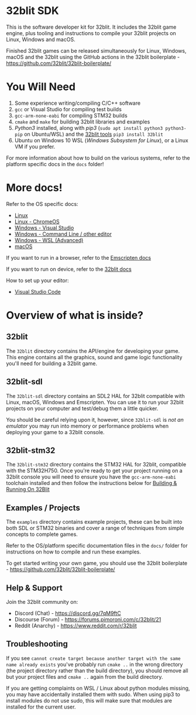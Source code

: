 # 32blit SDK

This is the software developer kit for 32blit. It includes the 32blit game engine, plus tooling and instructions to compile your 32blit projects on Linux, Windows and macOS.

Finished 32blit games can be released simultaneously for Linux, Windows, macOS and the 32blit using the GitHub actions in the 32blit boilerplate - https://github.com/32blit/32blit-boilerplate/

# You Will Need

1. Some experience writing/compiling C/C++ software
2. `gcc` or Visual Studio for compiling test builds
3. `gcc-arm-none-eabi` for compiling STM32 builds
4. `cmake` and `make` for building 32blit libraries and examples
5. _Python3_ installed, along with _pip3_ (`sudo apt install python3 python3-pip` on Ubuntu/WSL) and the [32blit tools](https://github.com/32blit/32blit-tools) `pip3 install 32blit`
6. Ubuntu on Windows 10 WSL (_Windows Subsystem for Linux_), or a Linux VM if you prefer.

For more information about how to build on the various systems, refer to the platform specific docs in the `docs` folder!

# More docs!

Refer to the OS specific docs:

* [Linux](docs/Linux.md)
* [Linux - ChromeOS](docs/ChromeOS.md)
* [Windows - Visual Studio](docs/Windows-VisualStudio.md)
* [Windows - Command Line / other editor](docs/Windows.md)
* [Windows - WSL (Advanced)](docs/Windows-WSL.md)
* [macOS](docs/macOS.md)

If you want to run in a browser, refer to the [Emscripten docs](docs/Emscripten.md)

If you want to run on device, refer to the [32blit docs](docs/32blit.md)

How to set up your editor:

* [Visual Studio Code](docs/VSCode.md)

# Overview of what is inside?

## 32blit

The `32blit` directory contains the API/engine for developing your game. This engine contains all the graphics, sound and game logic functionality you'll need for building a 32blit game.

## 32blit-sdl

The `32blit-sdl` directory contains an SDL2 HAL for 32blit compatible with Linux, macOS, Windows and Emscripten. You can use it to run your 32blit projects on your computer and test/debug them a little quicker.

You should be careful relying upon it, however, since `32blit-sdl` is *not an emulator* you may run into memory or performance problems when deploying your game to a 32blit console.

## 32blit-stm32

The `32blit-stm32` directory contains the STM32 HAL for 32blit, compatible with the STM32H750. Once you're ready to get your project running on a 32blit console you will need to ensure you have the `gcc-arm-none-eabi` toolchain installed and then follow the instructions below for [Building & Running On 32Blit](docs/32blit.md)

## Examples / Projects

The `examples` directory contains example projects, these can be built into both SDL or STM32 binaries and cover a range of techniques from simple concepts to complete games.

Refer to the OS/platform specific documentation files in the `docs/` folder for instructions on how to compile and run these examples.

To get started writing your own game, you should use the 32blit boilerplate - https://github.com/32blit/32blit-boilerplate/

## Help & Support

Join the 32blit community on:

* Discord (Chat) - https://discord.gg/7qM9ftC
* Discourse (Forum) - https://forums.pimoroni.com/c/32blit/21
* Reddit (Anarchy) - https://www.reddit.com/r/32blit

## Troubleshooting

If you see `cannot create target because another target with the same name already exists` you've probably run `cmake ..` in the wrong directory (the project directory rather than the build directory), you should remove all but your project files and `cmake ..` again from the build directory.

If you are getting complaints on WSL / Linux about python modules missing, you may have accidentally installed them with sudo. When using pip3 to install modules do not use sudo, this will make sure that modules are installed for the current user.

